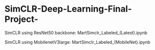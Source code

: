 # SimCLR-Deep-Learning-Final-Project-

SimCLR using ResNet50 backbone: MartSimclr_Labeled_(Latest).ipynb

SimCLR using MobilenetV3large: MartSimclr_Labeled_(MobileNet).ipynb
